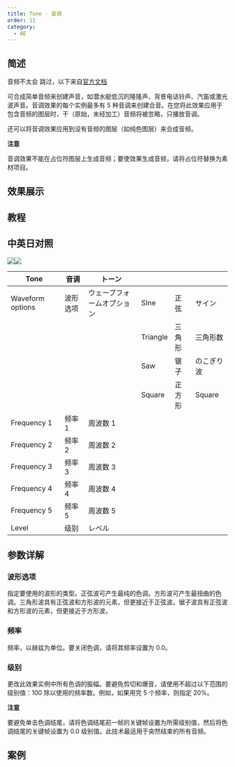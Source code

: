 ```yaml
---
title: Tone - 音调
order: 11
category:
  - AE
---
```


## 简述

音频不太会 跳过，以下来自[官方文档](https://helpx.adobe.com/cn/after-effects/using/audio-effects.html)

可合成简单音频来创建声音，如潜水艇低沉的隆隆声、背景电话铃声、汽笛或激光波声音。音调效果的每个实例最多有 5
种音调来创建合音。在您将此效果应用于包含音频的图层时，干（原始，未经加工）音频将被忽略，只播放音调。

还可以将音调效果应用到没有音频的图层（如纯色图层）来合成音频。

**注意**

音调效果不能在占位符图层上生成音频；要使效果生成音频，请将占位符替换为素材项目。

## 效果展示

## 教程

## 中英日对照

![](https://mir.yuelili.com/wp-content/uploads/user/AE/effects/AE-Effects-Audio-Tone.png)![](https://mir.yuelili.com/wp-content/uploads/user/AE/effects/AE-Effects-Audio-Tone_cn.png)

| Tone             | 音调     | トーン                     |          |        |            |
| ---------------- | -------- | -------------------------- | -------- | ------ | ---------- |
| Waveform options | 波形选项 | ウェーブフォームオプション | SIne     | 正弦   | サイン     |
|                  |          |                            | Triangle | 三角形 | 三角形数   |
|                  |          |                            | Saw      | 锯子   | のこぎり波 |
|                  |          |                            | Square   | 正方形 | Square     |
| Frequency 1      | 频率 1   | 周波数 1                   |          |        |            |
| Frequency 2      | 频率 2   | 周波数 2                   |          |        |            |
| Frequency 3      | 频率 3   | 周波数 3                   |          |        |            |
| Frequency 4      | 频率 4   | 周波数 4                   |          |        |            |
| Frequency 5      | 频率 5   | 周波数 5                   |          |        |            |
| Level            | 级别     | レベル                     |          |        |            |

## 参数详解

### 波形选项

指定要使用的波形的类型。正弦波可产生最纯的色调。方形波可产生最扭曲的色调。三角形波具有正弦波和方形波的元素，但更接近于正弦波。锯子波具有正弦波和方形波的元素，但更接近于方形波。

### 频率

频率，以赫兹为单位。要关闭色调，请将其频率设置为 0.0。

### 级别

更改此效果实例中所有色调的振幅。要避免剪切和爆音，请使用不超过以下范围的级别值：100 除以使用的频率数。例如，如果用完 5 个频率，则指定 20%。

**注意**

要避免单击色调结尾，请将色调结尾前一帧的关键帧设置为所需级别值，然后将色调结尾的关键帧设置为 0.0 级别值。此技术最适用于突然结束的所有音频。

## 案例
